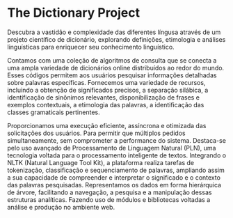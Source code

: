 # The Dictionary Project
Descubra a vastidão e complexidade das diferentes língusa através de um projeto científico de dicionário, explorando definições, etimologia e análises linguísticas para enriquecer seu conhecimento linguístico.

Contamos com uma coleção de algoritmos de consulta que se conecta a uma ampla variedade de dicionários online distribuídos ao redor do mundo. Esses códigos permitem aos usuários pesquisar informações detalhadas sobre palavras específicas. Fornecemos uma variedade de recursos, incluindo a obtenção de significados precisos, a separação silábica, a identificação de sinônimos relevantes, disponibilização de frases e exemplos contextuais, a etimologia das palavras, a identificação das classes gramaticais pertinentes.

Proporcionamos uma execução eficiente, assíncrona e otimizada das solicitações dos usuários. Para permitir que múltiplos pedidos simultaneamente, sem comprometer a performance do sistema. Destaca-se pelo uso avançado de Processamento de Linguagem Natural (PLN), uma tecnologia voltada para o processamento inteligente de textos. Integrando o NLTK (Natural Language Tool Kit), a plataforma realiza tarefas de tokenização, classificação e sequenciamento de palavras, ampliando assim a sua capacidade de compreender e interpretar o significado e o contexto das palavras pesquisadas. Representamos os dados em forma hierárquica de árvore, facilitando a navegação, a pesquisa e a manipulação dessas estruturas analíticas. Fazendo uso de módulos e bibliotecas voltadas a análise e produção no ambiente web.

